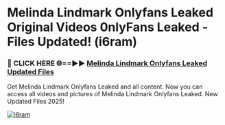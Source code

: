 # Melinda Lindmark Onlyfans Leaked Original Videos 0nlyFans Leaked - Files Updated! (i6ram)

<h3>🔴 CLICK HERE 🌐==►► <a href="https://best4dudes.click/HH4t6V" rel="nofollow">Melinda Lindmark Onlyfans Leaked Updated Files</a></h3>

Get Melinda Lindmark Onlyfans Leaked and all content. Now you can access all videos and pictures of Melinda Lindmark Onlyfans Leaked. New Updated Files 2025!

[![i6ram](https://github.com/user-attachments/assets/8c521d6e-e6e3-4a75-9320-d58ab9d79d5b)](https://best4dudes.click/HH4t6V)
